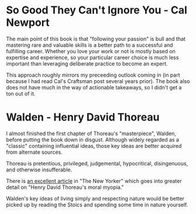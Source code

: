 # So Good They Can't Ignore You - Cal Newport

The main point of this book is that "following your passion" is bull and that
mastering rare and valuable skills is a better path to a successful and fulfilling
career. Whether you love your work or not is mostly based on expertise and experience,
so your particular career choice is much less important than leveraging deliberate
practice to become an expert.

This approach roughly mirrors my preceeding outlook coming in (in part because I had
read Cal's Craftsman post several years prior). The book also does not
have much in the way of actionable takeaways, so I didn't get a ton out of it.

# Walden - Henry David Thoreau

I almost finished the first chapter of Thoreau's "masterpiece", Walden, before
putting the book down in disgust. Although widely regarded as a "classic"
containing influential ideas, those key ideas are better acquired from
alternate sources.

Thoreau is pretentious, privileged, judgemental, hypocritical, disingenuous,
and otherwise insufferable.

There is [an excellent article](http://www.newyorker.com/magazine/2015/10/19/pond-scum)
in "The New Yorker" which goes into greater detail on "Henry David Thoreau's moral myopia."

Walden's key ideas of living simply and respecting nature would be better
picked up by reading the Stoics and spending some time in nature yourself.

